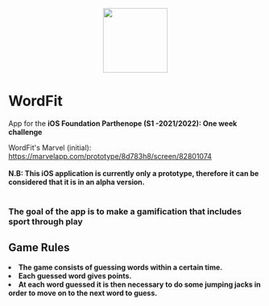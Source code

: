 <p align="center"><img src="../main/WordFit/Images/ProgettoIcon.png" width="128" height="128"></p>
<h1>WordFit</h1>
App for the <b>iOS Foundation Parthenope (S1 -2021/2022): One week challenge</b>

WordFit's Marvel (initial): https://marvelapp.com/prototype/8d783h8/screen/82801074
<br></br>
<b>N.B: This iOS application is currently only a prototype, therefore it can be considered that it is in an alpha version. <b>
  <br></br>  
<h3>The goal of the app is to make a gamification that includes sport through play</h3>

  <h2> Game Rules </h2>
<li>The game consists of guessing words within a certain time.</li>
<li>Each guessed word gives points.</li> 
<li>At each word guessed it is then necessary to do some jumping jacks in order to move on to the next word to guess.</li>

